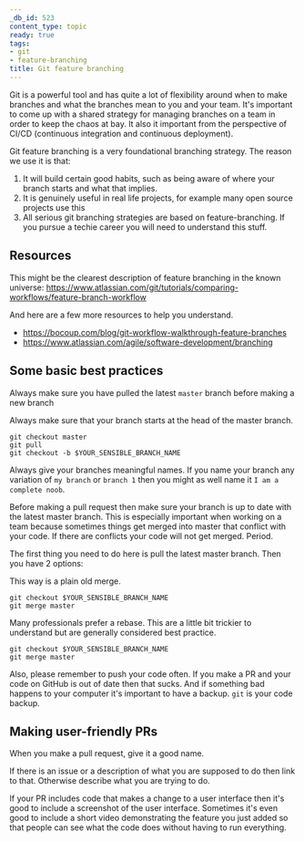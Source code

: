 ```yaml
---
_db_id: 523
content_type: topic
ready: true
tags:
- git
- feature-branching
title: Git feature branching
---
```


Git is a powerful tool and has quite a lot of flexibility around when to make branches and what the branches mean to you and your team. It's important to come up with a shared strategy for managing branches on a team in order to keep the chaos at bay. It also it important from the perspective of CI/CD (continuous integration and continuous deployment).

Git feature branching is a very foundational branching strategy. The reason we use it is that:

1. It will build certain good habits, such as being aware of where your branch starts and what that implies.
2. It is genuinely useful in real life projects, for example many open source projects use this
3. All serious git branching strategies are based on feature-branching. If you pursue a techie career you will need to understand this stuff.

## Resources

This might be the clearest description of feature branching in the known universe: https://www.atlassian.com/git/tutorials/comparing-workflows/feature-branch-workflow

And here are a few more resources to help you understand.

- https://bocoup.com/blog/git-workflow-walkthrough-feature-branches
- https://www.atlassian.com/agile/software-development/branching

## Some basic best practices

Always make sure you have pulled the latest `master` branch before making a new branch

Always make sure that your branch starts at the head of the master branch.

```
git checkout master
git pull
git checkout -b $YOUR_SENSIBLE_BRANCH_NAME
```

Always give your branches meaningful names. If you name your branch any variation of `my branch` or `branch 1` then you might as well name it `I am a complete noob`.

Before making a pull request then make sure your branch is up to date with the latest master branch. This is especially important when working on a team because sometimes things get merged into master that conflict with your code. If there are conflicts your code will not get merged. Period.

The first thing you need to do here is pull the latest master branch. Then you have 2 options:

This way is a plain old merge.

```
git checkout $YOUR_SENSIBLE_BRANCH_NAME
git merge master
```

Many professionals prefer a rebase. This are a little bit trickier to understand but are generally considered best practice.

```
git checkout $YOUR_SENSIBLE_BRANCH_NAME
git merge master
```

Also, please remember to push your code often. If you make a PR and your code on GitHub is out of date then that sucks. And if something bad happens to your computer it's important to have a backup. `git` is your code backup.

## Making user-friendly PRs

When you make a pull request, give it a good name.

If there is an issue or a description of what you are supposed to do then link to that. Otherwise describe what you are trying to do.

If your PR includes code that makes a change to a user interface then it's good to include a screenshot of the user interface. Sometimes it's even good to include a short video demonstrating the feature you just added so that people can see what the code does without having to run everything.